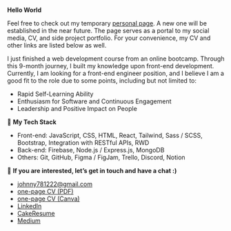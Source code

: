 **Hello World**

Feel free to check out my temporary [personal page](https://johnnyfang18.wixsite.com/my-site). A new one will be established in the near future. The page serves as a portal to my social media, CV, and side project portfolio. For your convenience, my CV and other links are listed below as well.

I just finished a web development course from an online bootcamp. Through this 9-month journey, I built my knowledge upon front-end development. Currently, I am looking for a front-end engineer position, and I believe I am a good fit to the role due to some points, including but not limited to:  
- Rapid Self-Learning Ability
- Enthusiasm for Software and Continuous Engagement
- Leadership and Positive Impact on People


🚀 **My Tech Stack**  
- Front-end: JavaScript, CSS, HTML, React, Tailwind, Sass / SCSS, Bootstrap, Integration with RESTful APIs, RWD
- Back-end: Firebase, Node.js / Express.js, MongoDB
- Others: Git, GitHub, Figma / FigJam, Trello, Discord, Notion


🤝 **If you are interested, let’s get in touch and have a chat :)**  
- johnny781222@gmail.com
- [one-page CV (PDF)](https://drive.google.com/file/d/1zhR-E4Sy48qjRwzUaBLmqh3MuStAH2oU/view?usp=sharing)
- [one-page CV (Canva)](https://www.canva.com/design/DAFt3jp6oUQ/ayl5YfcX5ET8GlivsOvk5g/view?utm_content=DAFt3jp6oUQ&utm_campaign=designshare&utm_medium=link&utm_source=publishsharelink)
- [LinkedIn](https://www.linkedin.com/in/johnny-fang-9356b2156)
- [CakeResume](https://www.cakeresume.com/s--mjcyH8zZBzfm2UWfa2RGUw--/johnny-fang-resume-chinese)
- [Medium](https://medium.com/@johnnyfang_11536)
